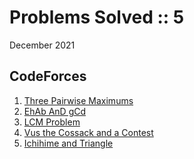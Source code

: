 # Problems Solved :: 5
December 2021

CodeForces
-----------------
1. [Three Pairwise Maximums](https://codeforces.com/problemset/problem/1385/A)
1. [EhAb AnD gCd](https://codeforces.com/problemset/problem/1325/A)
1. [LCM Problem](https://codeforces.com/problemset/problem/1389/A)
1. [Vus the Cossack and a Contest](https://codeforces.com/problemset/problem/1186/A)
1. [Ichihime and Triangle](https://codeforces.com/problemset/problem/1337/A)
